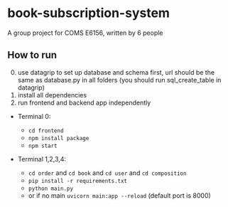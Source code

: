 # book-subscription-system
A group project for COMS E6156, written by 6 people

## How to run

0. use datagrip to set up database and schema first, url should be the same as database.py in all folders (you should run sql_create_table in datagrip)
1. install all dependencies
2. run frontend and backend app independently

- Terminal 0: 
  - `cd frontend`
  - `npm install package`
  - `npm start`

- Terminal 1,2,3,4: 
  - `cd order` and `cd book` and `cd user` and `cd composition`
  - `pip install -r requirements.txt`
  - `python main.py`
  - or if no main `uvicorn main:app --reload` (default port is 8000)


